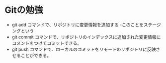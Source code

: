 # Gitの勉強
- git add コマンドで、リポジトリに変更情報を追加する
	-このことをステージングという
- git commit コマンドで、リポジトリのインデックスに追加された変更情報にコメントをつけてコミットできる。
- git push コマンドで、ローカルのコミットをリモートのリポジトリに反映させることができる。
